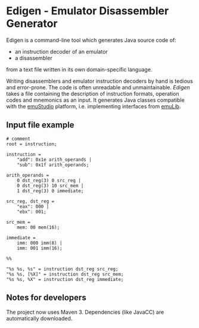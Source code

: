 Edigen - Emulator Disassembler Generator
========================================

Edigen is a command-line tool which generates Java source code of:
 * an instruction decoder of an emulator
 * a disassembler

from a text file written in its own domain-specific language.

Writing disassemblers and emulator instruction decoders by hand is tedious and error-prone. The code is often unreadable and unmaintainable. *Edigen* takes a file containing the description of instruction formats, operation codes and mnemonics as an input. It generates Java classes compatible with the [emuStudio](http://github.com/vbmacher/emuStudio) platform, i.e. implementing interfaces from [emuLib](http://github.com/vbmacher/emuLib).

Input file example
------------------

	# comment
	root = instruction;

	instruction =
		"add": 0x1e arith_operands |
		"sub": 0x1f arith_operands;

	arith_operands =
		0 dst_reg(3) 0 src_reg |
		0 dst_reg(3) 10 src_mem |
		1 dst_reg(3) 0 immediate;

	src_reg, dst_reg =
		"eax": 000 |
		"ebx": 001;

	src_mem = 
		mem: 00 mem(16);

	immediate =
		imm: 000 imm(8) |
		imm: 001 imm(16);

	%%

	"%s %s, %s" = instruction dst_reg src_reg;
	"%s %s, [%X]" = instruction dst_reg src_mem;
	"%s %s, %X" = instruction dst_reg immediate;

Notes for developers
--------------------

The project now uses Maven 3. Dependencies (like JavaCC) are automatically downloaded.
